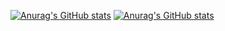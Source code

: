 [![Anurag's GitHub stats](https://github-readme-stats.vercel.app/api?username=BlandineLemaire&show_icons=true&theme=chartreuse-dark)](https://github.com/BlandineLemaire/github-readme-stats)
[![Anurag's GitHub stats](https://github-readme-stats.vercel.app/api/top-langs?username=BlandineLemaire&show_icons=true&theme=chartreuse-dark&layout=compact)](https://github.com/BlandineLemaire/github-readme-stats)
